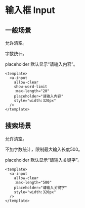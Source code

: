 # 输入框 Input

## 一般场景

允许清空。

字数统计。

placeholder 默认显示“请输入内容”。

<a-card>
  <a-input
    allow-clear
    show-word-limit
    :max-length="20"
    placeholder="请输入内容"
    style="width:320px"
  />
</a-card>

```vue{3-6}
<template>
  <a-input
    allow-clear
    show-word-limit
    :max-length="20"
    placeholder="请输入内容"
    style="width:320px"
  />
</template>
```

## 搜索场景

允许清空。

不加字数统计，限制最大输入长度500。

placeholder 默认显示“请输入关键字”。

<a-card>
  <a-space>
    <a-input
      allow-clear
      :max-length="500"
      placeholder="请输入关键字"
      style="width:320px"
    />
    <a-button type="primary">
      <template #icon>
        <icon-search />
      </template>
    </a-button>
  </a-space>
</a-card>

```vue{3-6}
<template>
  <a-input
    allow-clear
    :max-length="500"
    placeholder="请输入关键字"
    style="width:320px"
  />
</template>
```
